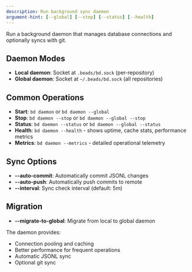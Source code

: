 ```yaml
---
description: Run background sync daemon
argument-hint: [--global] [--stop] [--status] [--health]
---
```


Run a background daemon that manages database connections and optionally syncs with git.

## Daemon Modes

- **Local daemon**: Socket at `.beads/bd.sock` (per-repository)
- **Global daemon**: Socket at `~/.beads/bd.sock` (all repositories)

## Common Operations

- **Start**: `bd daemon` or `bd daemon --global`
- **Stop**: `bd daemon --stop` or `bd daemon --global --stop`
- **Status**: `bd daemon --status` or `bd daemon --global --status`
- **Health**: `bd daemon --health` - shows uptime, cache stats, performance metrics
- **Metrics**: `bd daemon --metrics` - detailed operational telemetry

## Sync Options

- **--auto-commit**: Automatically commit JSONL changes
- **--auto-push**: Automatically push commits to remote
- **--interval**: Sync check interval (default: 5m)

## Migration

- **--migrate-to-global**: Migrate from local to global daemon

The daemon provides:
- Connection pooling and caching
- Better performance for frequent operations
- Automatic JSONL sync
- Optional git sync
